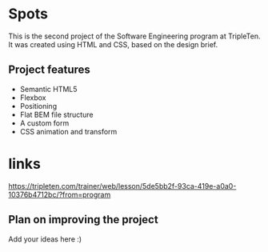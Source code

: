 # Spots

This is the second project of the Software Engineering program at TripleTen. It was created using HTML and CSS, based on the design brief.

## Project features

- Semantic HTML5
- Flexbox
- Positioning
- Flat BEM file structure
- A custom form
- CSS animation and transform

# links

https://tripleten.com/trainer/web/lesson/5de5bb2f-93ca-419e-a0a0-10376b4712bc/?from=program

## Plan on improving the project

Add your ideas here :)
